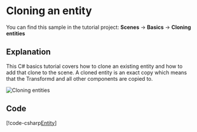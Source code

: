 # Cloning an entity
You can find this sample in the tutorial project: **Scenes** -> **Basics** -> **Cloning entities** 

## Explanation
This C# basics tutorial covers how to clone an existing entity and how to add that clone to the scene. A cloned entity is an exact copy which means that the Transformd and all other components are copied to.

![Cloning entities](media/cloning-entities.png)

## Code
[!code-csharp[Entity](..\..\..\Tutorials\Tutorials\Basics\CloneEntity.cs)]
